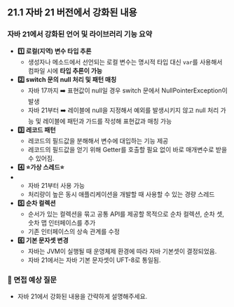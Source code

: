 ## 21.1 자바 21 버전에서 강화된 내용

### 자바 21에서 강화된 언어 및 라이브러리 기능 요약
- **1️⃣ 로컬(지역) 변수 타입 추론**
  - 생성자나 메소드에서 선언되는 로컬 변수는 명시적 타입 대신 `var`를 사용해서 컴파일 시에 **타입 추론이 가능**
- **2️⃣ switch 문의 null 처리 및 패턴 매칭**
  - 자바 17까지 ➡️ 표현값이 null일 경우 switch 문에서 NullPointerException이 발생
  - 자바 21부터 ➡️ 레이블에 null을 지정해서 예외를 발생시키지 않고 null 처리 가능 및 레이블에 패턴과 가드를 작성해 표현값과 매칭 가능
- **3️⃣ 레코드 패턴**
  - 레코드의 필드값을 분해해서 변수에 대입하는 기능 제공
  - 레코드의 필드값을 얻기 위해 Getter를 호출할 필요 없이 바로 매개변수로 받을 수 있어짐.
- **4️⃣ ⭐️가상 스레드⭐️**
- - 자바 21부터 사용 가능
  - 처리량이 높은 동시 애플리케이션을 개발할 때 사용할 수 있는 경량 스레드
- **5️⃣ 순차 컬렉션**
  - 순서가 있는 컬렉션을 묶고 공통 API를 제공할 목적으로 순차 컬렉션, 순차 셋, 숫차 맵 인터페이스를 추가
  - 기존 인터페이스의 상속 관계를 수정
- **6️⃣ 기본 문자셋 변경**
  - 자바는 JVM이 실행될 때 운영체제 환경에 따라 자바 기본셋이 결정되었음.
  - 자바 21에서는 자바 기본 문자셋이 UFT-8로 통일됨.

### 🙋 면접 예상 질문
- 자바 21에서 강화된 내용을 간략하게 설명해주세요.
